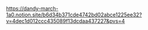https://dandy-march-1a0.notion.site/b6d34b371cde4742bd02abce1225ee32?v=4dec1d012ccc435089f13dcdaa437227&pvs=4
